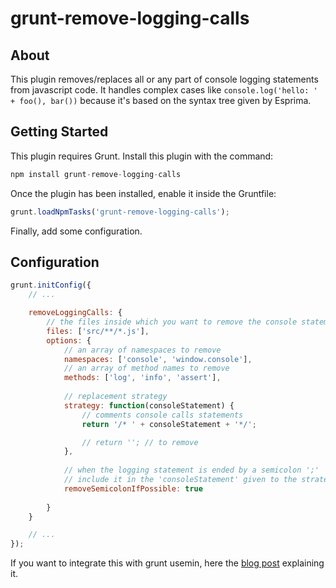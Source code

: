 grunt-remove-logging-calls
==========================

## About

This plugin removes/replaces all or any part of console logging statements from javascript code.
It handles complex cases like `console.log('hello: ' + foo(), bar())` because it's based on the syntax tree given by Esprima.


## Getting Started

This plugin requires Grunt.
Install this plugin with the command:

```js
npm install grunt-remove-logging-calls
```

Once the plugin has been installed, enable it inside the Gruntfile: 

```js
grunt.loadNpmTasks('grunt-remove-logging-calls');
```

Finally, add some configuration.

## Configuration

```js
grunt.initConfig({
	// ...

	removeLoggingCalls: {
		// the files inside which you want to remove the console statements
 		files: ['src/**/*.js'],
 		options: {
 		    // an array of namespaces to remove
 		    namespaces: ['console', 'window.console'],
 			// an array of method names to remove
			methods: ['log', 'info', 'assert'], 
			
			// replacement strategy
			strategy: function(consoleStatement) {
				// comments console calls statements
				return '/* ' + consoleStatement + '*/';

				// return ''; // to remove 
			},
			
			// when the logging statement is ended by a semicolon ';'
			// include it in the 'consoleStatement' given to the strategy
			removeSemicolonIfPossible: true
		
		}
	}

    // ...
});
```

If you want to integrate this with grunt usemin, here the [blog post](http://grunt-tasks.com/grunt-remove-logging-calls/ "grunt remove logging calls") explaining it.
